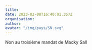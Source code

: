 ```yaml
---
title: 
date: 2023-02-08T16:40:01.357Z
organisation: 
author: 
avatar: "/img/pays/SN.svg"
---
```


Non au troisième mandat de Macky Sall